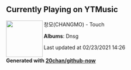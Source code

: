 ## Currently Playing on YTMusic

[<img align="left" width="100" src="https://lh3.googleusercontent.com/S6eAG2QodcZ8ZlBa_HSE9dImEH7GyyBcf9Nb1TQtkokADqkoVBJDyMabytDASSnuSqY74iaTFIIVpDs">](https://music.youtube.com/watch?v=dRxHWeGnivk)

창모(CHANGMO) - Touch

**Albums**: Dnsg

Last updated at 02/23/2021 14:26

#### Generated with [20chan/github-now](https://github.com/20chan/github-now)


<!--
**20chan/20chan** is a ✨ _special_ ✨ repository because its `README.md` (this file) appears on your GitHub profile.

Here are some ideas to get you started:

- 🔭 I’m currently working on ...
- 🌱 I’m currently learning ...
- 👯 I’m looking to collaborate on ...
- 🤔 I’m looking for help with ...
- 💬 Ask me about ...
- 📫 How to reach me: ...
- 😄 Pronouns: ...
- ⚡ Fun fact: ...
-->
